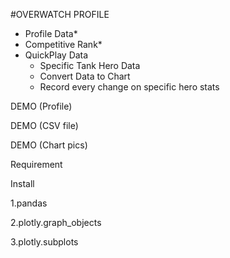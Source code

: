#OVERWATCH PROFILE

* Profile Data*
* Competitive Rank*
* QuickPlay Data
  * Specific Tank Hero Data
  * Convert Data to Chart
  * Record every change on specific hero stats

DEMO (Profile)







DEMO (CSV file)






DEMO (Chart pics)





Requirement

Install

1.pandas

2.plotly.graph_objects

3.plotly.subplots


